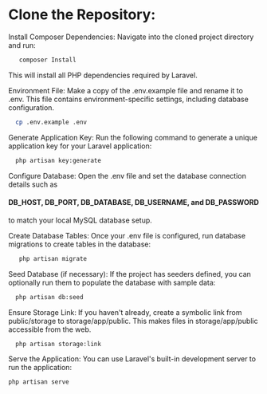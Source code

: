 # Clone the Repository:

Install Composer Dependencies:
Navigate into the cloned project directory and run:

```bash
   composer Install
```
This will install all PHP dependencies required by Laravel.

Environment File:
Make a copy of the .env.example file and rename it to .env. This file contains environment-specific settings, including database configuration.

```bash
  cp .env.example .env
```
Generate Application Key:
Run the following command to generate a unique application key for your Laravel application:
```bash
  php artisan key:generate
```

Configure Database:
Open the .env file and set the database connection details such as 
#### DB_HOST, DB_PORT, DB_DATABASE, DB_USERNAME, and DB_PASSWORD 
to match your local MySQL database setup.

Create Database Tables:
Once your .env file is configured, run database migrations to create tables in the database:


```bash
   php artisan migrate
```
Seed Database (if necessary):
If the project has seeders defined, you can optionally run them to populate the database with sample data:

```bash
  php artisan db:seed
```

Ensure Storage Link: If you haven't already, create a symbolic link from public/storage to storage/app/public. This makes files in storage/app/public accessible from the web.

```bash
  php artisan storage:link
```

Serve the Application:
You can use Laravel's built-in development server to run the application:

```bash
php artisan serve
```
